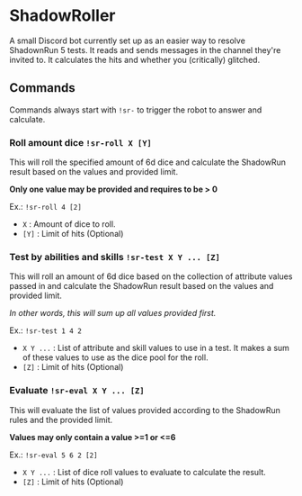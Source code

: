 # ShadowRoller
A small Discord bot currently set up as an easier way to resolve ShadownRun 5 tests.
It reads and sends messages in the channel they're invited to.
It calculates the hits and whether you (critically) glitched.

## Commands
Commands always start with `!sr-` to trigger the robot to answer and calculate.

### Roll amount dice `!sr-roll X [Y]`
This will roll the specified amount of 6d dice and calculate the ShadowRun result based on the values and provided limit.

**Only one value may be provided and requires to be > 0**

Ex.: `!sr-roll 4 [2]`

- `X` : Amount of dice to roll.
- `[Y]` : Limit of hits (Optional)

### Test by abilities and skills `!sr-test X Y ... [Z]`
This will roll an amount of 6d dice based on the collection of attribute values passed in and calculate the ShadowRun result based on the values and provided limit.

*In other words, this will sum up all values provided first.*

Ex.: `!sr-test 1 4 2`

- `X Y ...` : List of attribute and skill values to use in a test. It makes a sum of these values to use as the dice pool for the roll.
- `[Z]` : Limit of hits (Optional)

### Evaluate  `!sr-eval X Y ... [Z]`
This will evaluate the list of values provided according to the ShadowRun rules and the provided limit.

**Values may only contain a value >=1 or <=6**

Ex.: `!sr-eval 5 6 2 [2]`

- `X Y ...` : List of dice roll values to evaluate to calculate the result.
- `[Z]` : Limit of hits (Optional)
